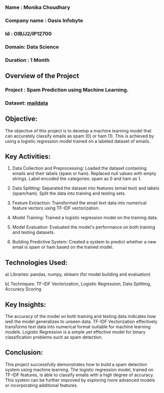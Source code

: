 ### Name : Monika Choudhary
### Company name : Oasis Infobyte
### Id : OIB/J2/IP12700
### Domain: Data Science
### Duration : 1 Month

## Overview of the Project 
### Project : Spam Prediction using Machine Learning.
### Dataset: [maildata](https://github.com/monikac24/OIB-SIP-Datasci-Spam_prediction/blob/main/mail_data.csv)
## Objective:
The objective of this project is to develop a machine learning model that can accurately classify emails as spam (0) or ham (1). This is achieved by using a logistic regression model trained on a labeled dataset of emails.

## Key Activities:
1. Data Collection and Preprocessing:
Loaded the dataset containing emails and their labels (spam or ham).
Replaced null values with empty strings.
Label encoded the categories: spam as 0 and ham as 1.

2. Data Splitting:
Separated the dataset into features (email text) and labels (spam/ham).
Split the data into training and testing sets.

3. Feature Extraction:
Transformed the email text data into numerical feature vectors using TF-IDF vectorization.

4. Model Training:
Trained a logistic regression model on the training data.

5. Model Evaluation:
Evaluated the model's performance on both training and testing datasets.

6. Building Predictive System:
Created a system to predict whether a new email is spam or ham based on the trained model.

## Technologies Used:
a) Libraries: pandas, numpy, sklearn (for model building and evaluation)

b) Techniques: TF-IDF Vectorization, Logistic Regression, Data Splitting, Accuracy Scoring

## Key Insights:
The accuracy of the model on both training and testing data indicates how well the model generalizes to unseen data.
TF-IDF Vectorization effectively transforms text data into numerical format suitable for machine learning models.
Logistic Regression is a simple yet effective model for binary classification problems such as spam detection.

## Conclusion:
This project successfully demonstrates how to build a spam detection system using machine learning. The logistic regression model, trained on TF-IDF features, is able to classify emails with a high degree of accuracy. This system can be further improved by exploring more advanced models or incorporating additional features.
